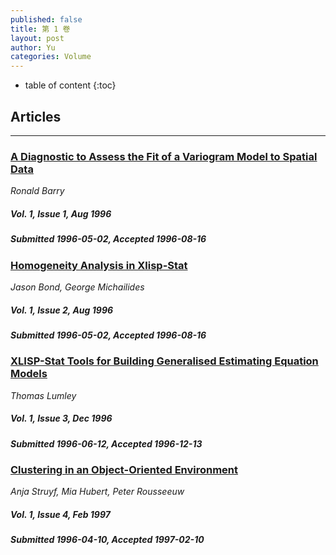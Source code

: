 ```yaml
---
published: false
title: 第 1 卷
layout: post
author: Yu
categories: Volume
---
```


* table of content
{:toc}

## Articles

***

### [A Diagnostic to Assess the Fit of a Variogram Model to Spatial Data](/jstatsoft/v01/i01.html)

*Ronald Barry*

##### Vol. 1, Issue 1, Aug 1996

##### Submitted 1996-05-02, Accepted 1996-08-16

### [Homogeneity Analysis in Xlisp-Stat](/jstatsoft/v01/i02.html)

*Jason Bond, George Michailides*

##### Vol. 1, Issue 2, Aug 1996

##### Submitted 1996-05-02, Accepted 1996-08-16

### [XLISP-Stat Tools for Building Generalised Estimating Equation Models](/jstatsoft/v01/i03.html)

*Thomas Lumley*

##### Vol. 1, Issue 3, Dec 1996

##### Submitted 1996-06-12, Accepted 1996-12-13

### [Clustering in an Object-Oriented Environment](/jstatsoft/v01/i04.html)

*Anja Struyf, Mia Hubert, Peter Rousseeuw*

##### Vol. 1, Issue 4, Feb 1997

##### Submitted 1996-04-10, Accepted 1997-02-10

